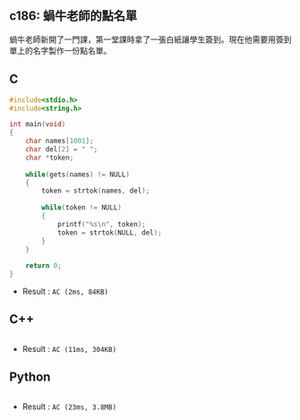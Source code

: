 ## c186: 蝸牛老師的點名單
蝸牛老師新開了一門課，第一堂課時拿了一張白紙讓學生簽到。現在他需要用簽到單上的名字製作一份點名單。

## C
```C
#include<stdio.h>
#include<string.h>

int main(void)
{
	char names[1001];
	char del[2] = " ";
	char *token;
	
	while(gets(names) != NULL)
	{
		token = strtok(names, del);
		
		while(token != NULL)
		{
			printf("%s\n", token);
			token = strtok(NULL, del);
		}
	}
	
	return 0;
}
```
 * Result : `AC (2ms, 84KB)`

## C++
```C++

```
 * Result : `AC (11ms, 304KB)`

## Python
```python

```
 * Result : `AC (23ms, 3.8MB)`
